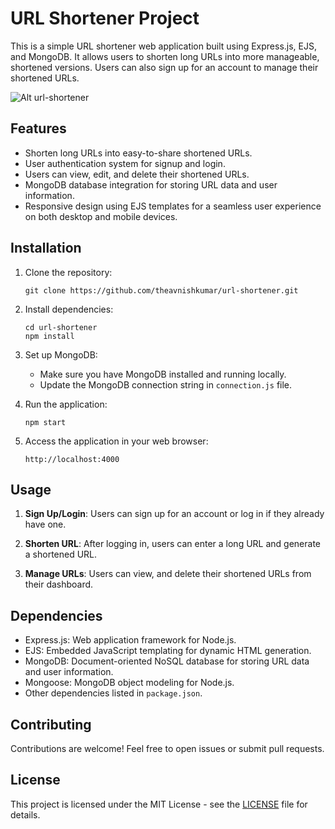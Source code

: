 
# URL Shortener Project

This is a simple URL shortener web application built using Express.js, EJS, and MongoDB. It allows users to shorten long URLs into more manageable, shortened versions. Users can also sign up for an account to manage their shortened URLs.

![Alt url-shortener](https://blogger.googleusercontent.com/img/b/R29vZ2xl/AVvXsEjYP2TQtdwwqsGXr_fO-jRQVado0fwMOMCXYrk8CsjEWISUi6l2Ao0fZBVUHXKkfzO8IHxnPnVx8brYGb0DGRMc9_pf1_jVPscVkeEQPMPpt5cNKT7YIFp92c5vBjBbACqlb3GV0Qu0Ffy5fB-_h0tV0kIxnTSJUkuhfR0n1I0kHzkZXCznLI5YKeKPGogx/s1481/Screenshot%202024-03-06%20200606.png)

## Features

- Shorten long URLs into easy-to-share shortened URLs.
- User authentication system for signup and login.
- Users can view, edit, and delete their shortened URLs.
- MongoDB database integration for storing URL data and user information.
- Responsive design using EJS templates for a seamless user experience on both desktop and mobile devices.

## Installation

1. Clone the repository:

    ```
    git clone https://github.com/theavnishkumar/url-shortener.git
    ```

2. Install dependencies:

    ```
    cd url-shortener
    npm install
    ```

3. Set up MongoDB:
   
    - Make sure you have MongoDB installed and running locally.
    - Update the MongoDB connection string in `connection.js` file.

4. Run the application:

    ```
    npm start
    ```

5. Access the application in your web browser:

    ```
    http://localhost:4000
    ```

## Usage

1. **Sign Up/Login**: Users can sign up for an account or log in if they already have one.

2. **Shorten URL**: After logging in, users can enter a long URL and generate a shortened URL.

3. **Manage URLs**: Users can view, and delete their shortened URLs from their dashboard.

## Dependencies

- Express.js: Web application framework for Node.js.
- EJS: Embedded JavaScript templating for dynamic HTML generation.
- MongoDB: Document-oriented NoSQL database for storing URL data and user information.
- Mongoose: MongoDB object modeling for Node.js.
- Other dependencies listed in `package.json`.

## Contributing

Contributions are welcome! Feel free to open issues or submit pull requests.

## License

This project is licensed under the MIT License - see the [LICENSE](LICENSE) file for details.
